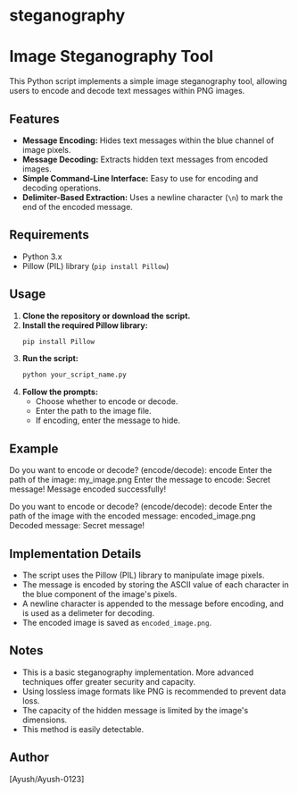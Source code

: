 # steganography
# Image Steganography Tool

This Python script implements a simple image steganography tool, allowing users to encode and decode text messages within PNG images.

## Features

* **Message Encoding:** Hides text messages within the blue channel of image pixels.
* **Message Decoding:** Extracts hidden text messages from encoded images.
* **Simple Command-Line Interface:** Easy to use for encoding and decoding operations.
* **Delimiter-Based Extraction:** Uses a newline character (`\n`) to mark the end of the encoded message.

## Requirements

* Python 3.x
* Pillow (PIL) library (`pip install Pillow`)

## Usage

1.  **Clone the repository or download the script.**
2.  **Install the required Pillow library:**
    ```bash
    pip install Pillow
    ```
3.  **Run the script:**
    ```bash
    python your_script_name.py
    ```
4.  **Follow the prompts:**
    * Choose whether to encode or decode.
    * Enter the path to the image file.
    * If encoding, enter the message to hide.

## Example
Do you want to encode or decode? (encode/decode): encode
Enter the path of the image: my_image.png
Enter the message to encode: Secret message!
Message encoded successfully!


Do you want to encode or decode? (encode/decode): decode
Enter the path of the image with the encoded message: encoded_image.png
Decoded message: Secret message!
## Implementation Details

* The script uses the Pillow (PIL) library to manipulate image pixels.
* The message is encoded by storing the ASCII value of each character in the blue component of the image's pixels.
* A newline character is appended to the message before encoding, and is used as a delimeter for decoding.
* The encoded image is saved as `encoded_image.png`.

## Notes

* This is a basic steganography implementation. More advanced techniques offer greater security and capacity.
* Using lossless image formats like PNG is recommended to prevent data loss.
* The capacity of the hidden message is limited by the image's dimensions.
* This method is easily detectable.

## Author

[Ayush/Ayush-0123]
